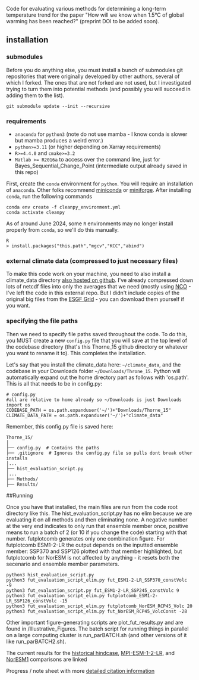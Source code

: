 Code for evaluating various methods for determining a long-term temperature trend for the paper "How will we know when 1.5°C of global warming has been reached?" (preprint DOI to be added soon).



## installation

### submodules
Before you do anything else, you must install a bunch of submodules git repositories that were originally developed by other authors, several of which I forked. The ones that are not forked are not used, but I investigated trying to turn them into potential methods (and possibly you will succeed in adding them to the list).
```
git submodule update --init --recursive
```

### requirements
- `anaconda` for `python3` (note do not use mamba - I know conda is slower but mamba produces a weird error.)
- `python>=3.11` (or higher depending on Xarray requirements)
- `R>=4.4.0` and `cmake>=3.2`
- `Matlab >= R2016a` to access over the command line, just for Bayes_Sequential_Change_Point (intermediate output already saved in this repo)

First, create the `conda` environment for `python`. You will require an installation of `anaconda`. Other folks recommend [miniconda](https://docs.anaconda.com/miniconda/) or [miniforge](https://github.com/conda-forge/miniforge). After installing `conda`, run the following commands
 
```
conda env create -f cleanpy_environment.yml
conda activate cleanpy
```

As of around June 2024, some `R` environments may no longer install properly from `conda`, so we'll do this manually.

```
R
> install.packages("this.path","mgcv","KCC","abind")
```
### external climate data (compressed to just necessary files)
To make this code work on your machine, you need to also install a climate_data directory [also hosted on github](https://github.com/jnickla1/climate_data). I've already compressed down lots of netcdf files into only the averages that we need (mostly using [NCO](https://nco.sourceforge.net/)  - I've left the code in this external repo. But I didn't include copies of the original big files from the [ESGF Grid](https://esgf.github.io/nodes.html)  - you can download them yourself if you want.


### specifying the file paths
Then we need to specify file paths saved throughout the code. To do this, you MUST create a new `config.py` file that you will save at the top level of the codebase directory (that's this Thorne_15 github directory or whatever you want to rename it to). This completes the installation.

Let's say that you install the climate_data here: `~/climate_data`, and the codebase in your Downloads folder `~/Downloads/Throne_15`. Python will automatically expand out the home directory part as follows with 'os.path'. This is all that needs to be in config.py:
```
# config.py
#all are relative to home already so ~/Downloads is just Downloads
import os
CODEBASE_PATH = os.path.expanduser('~/')+"Downloads/Thorne_15"
CLIMATE_DATA_PATH = os.path.expanduser('~/')+"climate_data"
 ```
 
 Remember, this config.py file is saved here:
 ```
 Thorne_15/
│
├── config.py  # Contains the paths
├── .gitignore  # Ignores the config.py file so pulls dont break other installs
│...
├── hist_evaluation_script.py
│...
├── Methods/
├── Results/
 ```
 ##Running

Once you have that installed, the main files are run from the code root directory like this. The hist_evaluation_script.py has no elim because we are evaluating it on all methods and then eliminating none. A negative number at the very end indicates to only run that ensemble member once, positive means to run a batch of 2 (or 10 if you change the code) starting with that number. futplotcomb generates only one combination figure. For futplotcomb ESM1-2-LR the output depends on the inputted ensemble member: SSP370 and SSP126 plotted with that member highlighted, but futplotcomb for NorESM is not affected by anything - it resets both the secenario and ensemble member parameters.

```
python3 hist_evaluation_script.py
python3 fut_evaluation_script_elim.py fut_ESM1-2-LR_SSP370_constVolc -9
python3 fut_evaluation_script.py fut_ESM1-2-LR_SSP245_constVolc 9
python3 fut_evaluation_script_elim.py futplotcomb_ESM1-2-LR_SSP126_constVolc -15
python3 fut_evaluation_script_elim.py futplotcomb_NorESM_RCP45_Volc 20
python3 fut_evaluation_script_elim.py fut_NorESM_RCP45_VolcConst -28
 ```
Other important figure-generating scripts are plot_fut_results.py and are found in /Illustrative_Figures. The batch script for running things in parallel on a large computing cluster is run_parBATCH.sh (and other versions of it like run_parBATCH2.sh).

The current results for the [historical hindcase](https://docs.google.com/spreadsheets/d/10izz9VruI9L1pNT3pwKLlNPVhzrvGRdYk3VxvdQ1es8/edit?usp=sharing), [MPI-ESM-1-2-LR](https://docs.google.com/spreadsheets/d/1eWAeL1HHHSqyL1YF2IYaQwgMQuh8Y1RJ/edit?usp=sharing&ouid=101500668294780806861&rtpof=true&sd=true), and [NorESM1](https://docs.google.com/spreadsheets/d/1gHNtpZ4MVIw_NYp62kjtuCHZ2kZcWYwo/edit?usp=sharing&ouid=101500668294780806861&rtpof=true&sd=true) comparisons are linked

Progress / note sheet with more [detailed citation information](https://docs.google.com/spreadsheets/d/1iShljXO2rmPHpPjPkBGbPSwZc_7XVtCU32O3sn6sjTc/edit?gid=0#gid=0)
